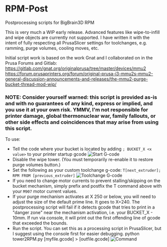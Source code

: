 # RPM-Post
Postprocessing scripts for BigBrain3D RPM

This is very much a WIP early release. Advanced features like wipe-to-infill and wipe objects are currently not supported.
I have written it with the intent of fully respecting all PrusaSlicer settings for toolchanges, e.g. ramming, purge volumes, cooling moves, etc.

Initial script work is based on the work Gnat and I collaborated on in the Prusa Forums and Gitlab:
https://gitlab.com/gnat.org/originalprusa/tree/master/devices/mmu2
https://forum.prusaprinters.org/forum/original-prusa-i3-mmu2s-mmu2-general-discussion-announcements-and-releases/the-mmu2-purge-bucket-thread-mod-wip/

### NOTE: Consider yourself warned: this script is provided as-is and with no guarantees of any kind, express or implied, and you use it at your own risk. YMMV, I'm not responsible for printer damage, global thermonuclear war, family fallouts, or other side effects and coincidences that may arise from using this script.

To use:
- Tell the code where your bucket is located by adding `; BUCKET_X <x value>` to your printer startup gcode
![Start G-code](images/start_gcode.png)
- Disable the wipe tower. (You must temporarily re-enable it to restore purge volumes button.)
- Set the following as your custom toolchange g-code: 
      `T[next_extruder]; RPM FROM [previous_extruder]`
![Toolchange G-code](images/toolchange_gcode.png)
- If you need to change motor currents to prevent stalling/skipping on the bucket mechanism, simply prefix and postfix the T command above with your `M907` motor current values. 
- If your purge mechanism activates at X 250 or below, you will need to adjust the size of the default prime line. It goes to X=240. The postprocessing script will fail if it detects gcode that tries to print in a "danger zone" near the mechanism activation, i.e. your BUCKET_X - 10mm. If run via console, it will print out the first offending line of gcode that exceeded the bounds. 
- Run the script. You can set this as a processing script in PrusaSlicer, but I suggest using the console first for easier debugging.
    python tower2RPM.py [myfile.gcode] > [outfile.gcode]
![Command](images/python_cmd.png)
  
  
